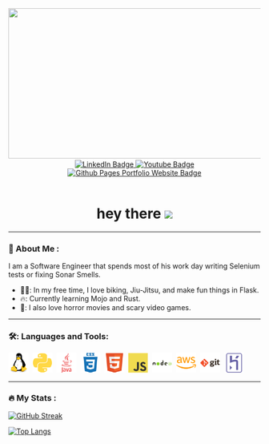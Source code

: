 <div id="header" align="center">
  <img src="https://media.giphy.com/media/ThrM4jEi2lBxd7X2yz/giphy.gif" width="600" height="300"/>
     <div id="badges">
        <a href="https://www.linkedin.com/in/seth-guimont-1a8227121/">
          <img src="https://img.shields.io/badge/linkedin-blue?style=for-the-badge&logo=linkedin&logoColor=white" alt="LinkedIn Badge"/>
        </a>
        <a href="your-youtube-URL">
          <img src="https://img.shields.io/badge/YouTube-red?style=for-the-badge&logo=youtube&logoColor=white" alt="Youtube Badge"/>
        </a>
        <a href="https://sethguimont.github.io/">  
          <img src="https://img.shields.io/badge/portfolio-orange?style=for-the-badge&logo=github&logoColor=white" alt="Github Pages Portfolio Website Badge"/>
        </a>     
     </div>
        <img src="https://komarev.com/ghpvc/?username=SethGuimont&style=flat-square&color=blue" alt=""/>
        <img src="https://komarev.com/ghpvc/?username=SethGuimont&style=flat-square&color=green" alt=""/>
         <h1>hey there
           <img src="https://media.giphy.com/media/hvRJCLFzcasrR4ia7z/giphy.gif" width="30px"/>
         </h1>
    </div>

---

### 🥋 About Me : 

I am a Software Engineer that spends most of his work day writing Selenium tests or fixing Sonar Smells.
- 🚴‍♂️: In my free time, I love biking, Jiu-Jitsu, and make fun things in Flask.
- 🔥: Currently learning Mojo and Rust.
-  🧟: I also love horror movies and scary video games.  

---

### 🛠️: Languages and Tools:

<div>
  <img src="https://github.com/devicons/devicon/blob/master/icons/linux/linux-original.svg"  title="Linux" alt="Linux" width="40" height="40"/>&nbsp;
  <img src="https://github.com/devicons/devicon/blob/master/icons/python/python-plain.svg"  title="Python" alt="Python" width="40" height="40"/>&nbsp;
  <img src="https://github.com/devicons/devicon/blob/master/icons/java/java-plain-wordmark.svg"  title="Java" alt="Java" width="40" height="40"/>&nbsp;
  <img src="https://github.com/devicons/devicon/blob/master/icons/css3/css3-plain-wordmark.svg"  title="CSS3" alt="CSS" width="40" height="40"/>&nbsp;
  <img src="https://github.com/devicons/devicon/blob/master/icons/html5/html5-original.svg" title="HTML5" alt="HTML" width="40" height="40"/>&nbsp;
  <img src="https://github.com/devicons/devicon/blob/master/icons/javascript/javascript-original.svg" title="JavaScript" alt="JavaScript" width="40" height="40"/>&nbsp;
  <img src="https://github.com/devicons/devicon/blob/master/icons/nodejs/nodejs-original-wordmark.svg" title="NodeJS" alt="NodeJS" width="40" height="40"/>&nbsp;
  <img src="https://github.com/devicons/devicon/blob/master/icons/amazonwebservices/amazonwebservices-plain-wordmark.svg" title="AWS" alt="AWS" width="40" height="40"/>&nbsp;
  <img src="https://github.com/devicons/devicon/blob/master/icons/git/git-original-wordmark.svg" title="Git" alt="Git" width="40" height="40"/>&nbsp;
  <img src="https://github.com/devicons/devicon/blob/master/icons/heroku/heroku-original.svg" title="Git" alt="Git" width="40" height="40" />&nbsp;
</div>

---

### 🔥 My Stats :

[![GitHub Streak](http://github-readme-streak-stats.herokuapp.com?user=SethGuimont&theme=dark&background=000000)](https://git.io/streak-stats)

[![Top Langs](https://github-readme-stats.vercel.app/api/top-langs/?username=SethGuimont)](https://github.com/anuraghazra/github-readme-stats)     
<!---
SethGuimonmt/woahseth is a ✨ special ✨ repository because its `README.md` (this file) appears on your GitHub profile.
You can click the Preview link to take a look at your changes.
--->
